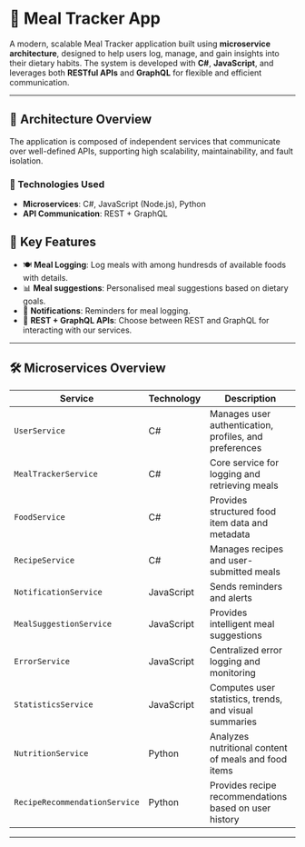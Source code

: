 # 🥗 Meal Tracker App

A modern, scalable Meal Tracker application built using **microservice architecture**, designed to help users log, manage, and gain insights into their dietary habits. The system is developed with **C#**, **JavaScript**, and leverages both **RESTful APIs** and **GraphQL** for flexible and efficient communication.

---

## 🚀 Architecture Overview

The application is composed of independent services that communicate over well-defined APIs, supporting high scalability, maintainability, and fault isolation.

### 🔧 Technologies Used

- **Microservices**: C#, JavaScript (Node.js), Python
- **API Communication**: REST + GraphQL

## 🧩 Key Features

- 🍽️ **Meal Logging**: Log meals with among hundresds of available foods with details.
- 📊 **Meal suggestions**: Personalised meal suggestions based on dietary goals.
- 🔔 **Notifications**: Reminders for meal logging.
- 🔄 **REST + GraphQL APIs**: Choose between REST and GraphQL for interacting with our services.

---

## 🛠️ Microservices Overview

| Service                 | Technology | Description                                     |
|--------------------------------|------------|-------------------------------------------------------------------------|
| `UserService`                  | C#         | Manages user authentication, profiles, and preferences                  |
| `MealTrackerService`           | C#         | Core service for logging and retrieving meals                          |
| `FoodService`                  | C#         | Provides structured food item data and metadata                         |
| `RecipeService`                | C#         | Manages recipes and user-submitted meals                                |
| `NotificationService`          | JavaScript | Sends reminders and alerts                                              |
| `MealSuggestionService`        | JavaScript | Provides intelligent meal suggestions                                   |
| `ErrorService`                 | JavaScript | Centralized error logging and monitoring                                |
| `StatisticsService`            | JavaScript | Computes user statistics, trends, and visual summaries                  |
| `NutritionService`             | Python     | Analyzes nutritional content of meals and food items                    |
| `RecipeRecommendationService` | Python     | Provides recipe recommendations based on user history                    |


---
